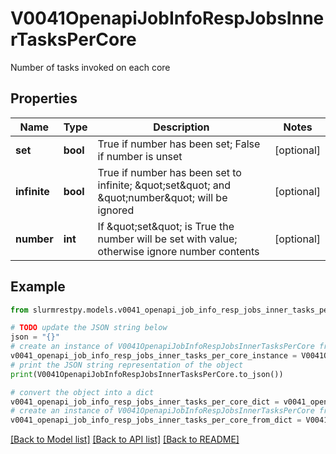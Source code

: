 # V0041OpenapiJobInfoRespJobsInnerTasksPerCore

Number of tasks invoked on each core

## Properties

Name | Type | Description | Notes
------------ | ------------- | ------------- | -------------
**set** | **bool** | True if number has been set; False if number is unset | [optional]
**infinite** | **bool** | True if number has been set to infinite; \&quot;set\&quot; and \&quot;number\&quot; will be ignored | [optional]
**number** | **int** | If \&quot;set\&quot; is True the number will be set with value; otherwise ignore number contents | [optional]

## Example

```python
from slurmrestpy.models.v0041_openapi_job_info_resp_jobs_inner_tasks_per_core import V0041OpenapiJobInfoRespJobsInnerTasksPerCore

# TODO update the JSON string below
json = "{}"
# create an instance of V0041OpenapiJobInfoRespJobsInnerTasksPerCore from a JSON string
v0041_openapi_job_info_resp_jobs_inner_tasks_per_core_instance = V0041OpenapiJobInfoRespJobsInnerTasksPerCore.from_json(json)
# print the JSON string representation of the object
print(V0041OpenapiJobInfoRespJobsInnerTasksPerCore.to_json())

# convert the object into a dict
v0041_openapi_job_info_resp_jobs_inner_tasks_per_core_dict = v0041_openapi_job_info_resp_jobs_inner_tasks_per_core_instance.to_dict()
# create an instance of V0041OpenapiJobInfoRespJobsInnerTasksPerCore from a dict
v0041_openapi_job_info_resp_jobs_inner_tasks_per_core_from_dict = V0041OpenapiJobInfoRespJobsInnerTasksPerCore.from_dict(v0041_openapi_job_info_resp_jobs_inner_tasks_per_core_dict)
```
[[Back to Model list]](../README.md#documentation-for-models) [[Back to API list]](../README.md#documentation-for-api-endpoints) [[Back to README]](../README.md)


